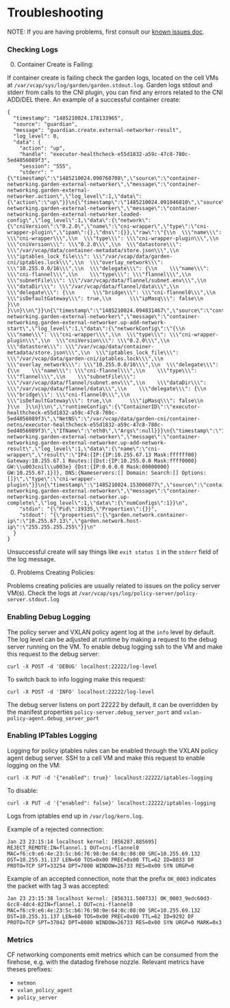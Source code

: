 # Troubleshooting

NOTE: If you are having problems, first consult our [known issues doc](known-issues.md).

### Checking Logs

  0. Container Create is Failing:

  If container create is failing check the garden logs, located on the cell VMs at `/var/vcap/sys/log/garden/garden.stdout.log`.
  Garden logs stdout and stderr from calls to the CNI plugin, you can find any errors related to the CNI ADD/DEL there. 
  An example of a successful container create:

  ```
  {
    "timestamp": "1485210024.178133965",
    "source": "guardian",
    "message": "guardian.create.external-networker-result",
    "log_level": 0,
    "data": {
      "action": "up",
      "handle": "executor-healthcheck-e55d1832-a59c-47c8-780c-5ed4056089f3",
      "session": "555",
      "stderr": "{\"timestamp\":\"1485210024.090760708\",\"source\":\"container-networking.garden-external-networker\",\"message\":\"container-networking.garden-external-networker.action\",\"log_level\":1,\"data\":{\"action\":\"up\"}}\n{\"timestamp\":\"1485210024.091046810\",\"source\":\"container-networking.garden-external-networker\",\"message\":\"container-networking.garden-external-networker.loaded-config\",\"log_level\":1,\"data\":{\"network\":{\"cniVersion\":\"0.2.0\",\"name\":\"cni-wrapper\",\"type\":\"cni-wrapper-plugin\",\"ipam\":{},\"dns\":{}},\"raw\":\"{\\n  \\\"name\\\": \\\"cni-wrapper\\\",\\n  \\\"type\\\": \\\"cni-wrapper-plugin\\\",\\n  \\\"cniVersion\\\": \\\"0.2.0\\\",\\n  \\\"datastore\\\": \\\"/var/vcap/data/container-metadata/store.json\\\",\\n  \\\"iptables_lock_file\\\": \\\"/var/vcap/data/garden-cni/iptables.lock\\\",\\n  \\\"overlay_network\\\": \\\"10.255.0.0/16\\\",\\n  \\\"delegate\\\": {\\n    \\\"name\\\": \\\"cni-flannel\\\",\\n    \\\"type\\\": \\\"flannel\\\",\\n    \\\"subnetFile\\\": \\\"/var/vcap/data/flannel/subnet.env\\\",\\n    \\\"dataDir\\\": \\\"/var/vcap/data/flannel/data\\\",\\n    \\\"delegate\\\": {\\n      \\\"bridge\\\": \\\"cni-flannel0\\\",\\n      \\\"isDefaultGateway\\\": true,\\n      \\\"ipMasq\\\": false\\n     }\\n  }\\n}\\n\"}}\n{\"timestamp\":\"1485210024.094831467\",\"source\":\"container-networking.garden-external-networker\",\"message\":\"container-networking.garden-external-networker.up-add-network-start\",\"log_level\":1,\"data\":{\"networkConfig\":\"{\\n  \\\"name\\\": \\\"cni-wrapper\\\",\\n  \\\"type\\\": \\\"cni-wrapper-plugin\\\",\\n  \\\"cniVersion\\\": \\\"0.2.0\\\",\\n  \\\"datastore\\\": \\\"/var/vcap/data/container-metadata/store.json\\\",\\n  \\\"iptables_lock_file\\\": \\\"/var/vcap/data/garden-cni/iptables.lock\\\",\\n  \\\"overlay_network\\\": \\\"10.255.0.0/16\\\",\\n  \\\"delegate\\\": {\\n    \\\"name\\\": \\\"cni-flannel\\\",\\n    \\\"type\\\": \\\"flannel\\\",\\n    \\\"subnetFile\\\": \\\"/var/vcap/data/flannel/subnet.env\\\",\\n    \\\"dataDir\\\": \\\"/var/vcap/data/flannel/data\\\",\\n    \\\"delegate\\\": {\\n      \\\"bridge\\\": \\\"cni-flannel0\\\",\\n      \\\"isDefaultGateway\\\": true,\\n      \\\"ipMasq\\\": false\\n     }\\n  }\\n}\\n\",\"runtimeConfig\":{\"ContainerID\":\"executor-healthcheck-e55d1832-a59c-47c8-780c-5ed4056089f3\",\"NetNS\":\"/var/vcap/data/garden-cni/container-netns/executor-healthcheck-e55d1832-a59c-47c8-780c-5ed4056089f3\",\"IfName\":\"eth0\",\"Args\":null}}}\n{\"timestamp\":\"1485210024.152931213\",\"source\":\"container-networking.garden-external-networker\",\"message\":\"container-networking.garden-external-networker.up-add-network-result\",\"log_level\":1,\"data\":{\"name\":\"cni-wrapper\",\"result\":\"IP4:{IP:{IP:10.255.67.13 Mask:ffffff00} Gateway:10.255.67.1 Routes:[{Dst:{IP:10.255.0.0 Mask:ffff0000} GW:\\u003cnil\\u003e} {Dst:{IP:0.0.0.0 Mask:00000000} GW:10.255.67.1}]}, DNS:{Nameservers:[] Domain: Search:[] Options:[]}\",\"type\":\"cni-wrapper-plugin\"}}\n{\"timestamp\":\"1485210024.153006077\",\"source\":\"container-networking.garden-external-networker\",\"message\":\"container-networking.garden-external-networker.up-complete\",\"log_level\":1,\"data\":{\"numConfigs\":1}}\n",
      "stdin": "{\"Pid\":19335,\"Properties\":{}}",
      "stdout": "{\"properties\":{\"garden.network.container-ip\":\"10.255.67.13\",\"garden.network.host-ip\":\"255.255.255.255\"}}\n"
    }
  }
  ```

  Unsuccessful create will say things like `exit status 1` in the `stderr` field of the log message.

  0. Problems Creating Policies:

  Problems creating policies are usually related to issues on the policy server VM(s). Check the logs at `/var/vcap/sys/log/policy-server/policy-server.stdout.log`

### Enabling Debug Logging

  The policy server and VXLAN policy agent log at the `info` level by default. The log level can be adjusted at runtime by making a request to the debug server running on the VM.
  To enable debug logging ssh to the VM and make this request to the debug server:
  ```
  curl -X POST -d 'DEBUG' localhost:22222/log-level
  ```
  To switch back to info logging make this request:
  ```
  curl -X POST -d 'INFO' localhost:22222/log-level
  ```
  The debug server listens on port 22222 by default, it can be overridden by the manifest properties `policy-server.debug_server_port` and `vxlan-policy-agent.debug_server_port`

### Enabling IPTables Logging

  Logging for policy iptables rules can be enabled through the VXLAN policy agent debug server. SSH to a cell VM and make this request to enable logging on the VM:
  ```
  curl -X PUT -d '{"enabled": true}' localhost:22222/iptables-logging
  ```
  To disable:
  ```
  curl -X PUT -d '{"enabled": false}' localhost:22222/iptables-logging
  ```

  Logs from iptables end up in `/var/log/kern.log`.

  Example of a rejected connection:
  ```
  Jan 23 23:15:14 localhost kernel: [856287.885695] REJECT_REMOTE:IN=flannel.1 OUT=cni-flannel0 MAC=f6:c9:e6:4e:23:5c:b6:76:98:0e:64:0c:08:00 SRC=10.255.69.132 DST=10.255.31.137 LEN=60 TOS=0x00 PREC=0x00 TTL=62 ID=8033 DF PROTO=TCP SPT=33254 DPT=7000 WINDOW=26733 RES=0x00 SYN URGP=0
  ```

  Example of an accepted connection, note that the prefix `OK_0003` indicates the packet with tag 3 was accepted:
  ```
  Jan 23 23:15:38 localhost kernel: [856311.500733] OK_0003_9edc60d3-6cc8-4dc4-82IN=flannel.1 OUT=cni-flannel0 MAC=f6:c9:e6:4e:23:5c:b6:76:98:0e:64:0c:08:00 SRC=10.255.69.132 DST=10.255.31.137 LEN=60 TOS=0x00 PREC=0x00 TTL=62 ID=9292 DF PROTO=TCP SPT=37042 DPT=8080 WINDOW=26733 RES=0x00 SYN URGP=0 MARK=0x3
  ```

### Metrics

  CF networking components emit metrics which can be consumed from the firehose, e.g. with the datadog firehose nozzle. Relevant metrics have theses prefixes:
  -   `netmon`
  -   `vxlan_policy_agent`
  -   `policy_server`
